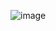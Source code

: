 ![image](https://github.com/ugly-potato1/potato-API-server/assets/92251131/7e692e30-dc09-4f94-950f-ae968591d7db)
